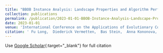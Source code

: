```yaml
---
title: "BBOB Instance Analysis: Landscape Properties and Algorithm Performance Across Problem Instances"
collection: publications
permalink: /publication/2023-01-01-BBOB-Instance-Analysis-Landscape-Properties-and-Algorithm-Performance-Across-Problem-Instances
date: 2023-01-01
venue: 'International Conference on the Applications of Evolutionary Computation (Part of EvoStar)'
citation: ' Fu Long,  Diederick Vermetten,  Bas Stein,  Anna Kononova, &quot;BBOB Instance Analysis: Landscape Properties and Algorithm Performance Across Problem Instances.&quot; International Conference on the Applications of Evolutionary Computation (Part of EvoStar), 2023.'
---
```

Use [Google Scholar](https://scholar.google.com/scholar?q=BBOB+Instance+Analysis:+Landscape+Properties+and+Algorithm+Performance+Across+Problem+Instances){:target="_blank"} for full citation